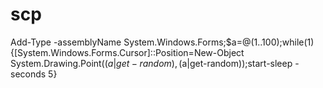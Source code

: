 # scp

Add-Type -assemblyName System.Windows.Forms;$a=@(1..100);while(1){[System.Windows.Forms.Cursor]::Position=New-Object System.Drawing.Point(($a|get-random),($a|get-random));start-sleep -seconds 5}
